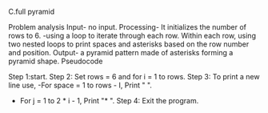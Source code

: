 C.full pyramid

Problem analysis
Input- no input.
Processing- It initializes the number of rows to 6.
-using a loop to iterate through each row. Within each row, using two nested loops to print spaces and asterisks based on the row number and position.
Output- a pyramid pattern made of asterisks forming a pyramid shape.
Pseudocode

Step 1:start.
Step 2: Set rows = 6 and for i = 1 to rows.
Step 3: To print a new line use,
-For space = 1 to rows - I, Print "  ".
- For j = 1 to 2 * i - 1, Print "* ".
Step 4: Exit the program.
